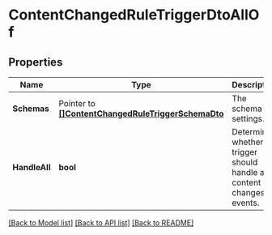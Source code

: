 # ContentChangedRuleTriggerDtoAllOf

## Properties

Name | Type | Description | Notes
------------ | ------------- | ------------- | -------------
**Schemas** | Pointer to [**[]ContentChangedRuleTriggerSchemaDto**](ContentChangedRuleTriggerSchemaDto.md) | The schema settings. | [optional] 
**HandleAll** | **bool** | Determines whether the trigger should handle all content changes events. | [optional] 

[[Back to Model list]](../README.md#documentation-for-models) [[Back to API list]](../README.md#documentation-for-api-endpoints) [[Back to README]](../README.md)


